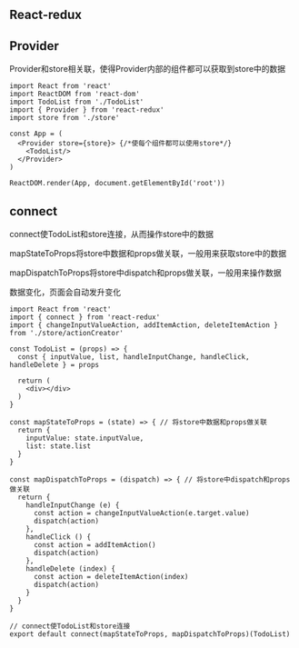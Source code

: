 ## React-redux

## Provider

Provider和store相关联，使得Provider内部的组件都可以获取到store中的数据

```react
import React from 'react'
import ReactDOM from 'react-dom'
import TodoList from './TodoList'
import { Provider } from 'react-redux'
import store from './store'

const App = (
  <Provider store={store}> {/*使每个组件都可以使用store*/}
    <TodoList/>
  </Provider>
)

ReactDOM.render(App, document.getElementById('root'))
```

## connect

connect使TodoList和store连接，从而操作store中的数据

mapStateToProps将store中数据和props做关联，一般用来获取store中的数据

mapDispatchToProps将store中dispatch和props做关联，一般用来操作数据

数据变化，页面会自动发升变化

```react
import React from 'react'
import { connect } from 'react-redux'
import { changeInputValueAction, addItemAction, deleteItemAction } from './store/actionCreator'

const TodoList = (props) => {
  const { inputValue, list, handleInputChange, handleClick, handleDelete } = props

  return (
    <div></div>
  )
}

const mapStateToProps = (state) => { // 将store中数据和props做关联
  return {
    inputValue: state.inputValue,
    list: state.list
  }
}

const mapDispatchToProps = (dispatch) => { // 将store中dispatch和props做关联
  return {
    handleInputChange (e) {
      const action = changeInputValueAction(e.target.value)
      dispatch(action)
    },
    handleClick () {
      const action = addItemAction()
      dispatch(action)
    },
    handleDelete (index) {
      const action = deleteItemAction(index)
      dispatch(action)
    }
  }
}

// connect使TodoList和store连接
export default connect(mapStateToProps, mapDispatchToProps)(TodoList)
```